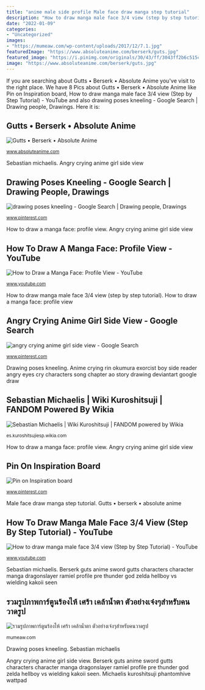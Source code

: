```yaml
---
title: "anime male side profile Male face draw manga step tutorial"
description: "How to draw manga male face 3/4 view (step by step tutorial)"
date: "2022-01-09"
categories:
- "Uncategorized"
images:
- "https://mumeaw.com/wp-content/uploads/2017/12/7.1.jpg"
featuredImage: "https://www.absoluteanime.com/berserk/guts.jpg"
featured_image: "https://i.pinimg.com/originals/30/43/ff/3043ff2b6c515cafb87be2eb654ee5fa.jpg"
image: "https://www.absoluteanime.com/berserk/guts.jpg"
---
```


If you are searching about Gutts • Berserk • Absolute Anime you've visit to the right place. We have 8 Pics about Gutts • Berserk • Absolute Anime like Pin on Inspiration board, How to draw manga male face 3/4 view (Step by Step Tutorial) - YouTube and also drawing poses kneeling - Google Search | Drawing people, Drawings. Here it is:

## Gutts • Berserk • Absolute Anime

![Gutts • Berserk • Absolute Anime](https://www.absoluteanime.com/berserk/guts.jpg "Male face draw manga step tutorial")

<small>www.absoluteanime.com</small>

Sebastian michaelis. Angry crying anime girl side view

## Drawing Poses Kneeling - Google Search | Drawing People, Drawings

![drawing poses kneeling - Google Search | Drawing people, Drawings](https://i.pinimg.com/originals/30/43/ff/3043ff2b6c515cafb87be2eb654ee5fa.jpg "How to draw manga male face 3/4 view (step by step tutorial)")

<small>www.pinterest.com</small>

How to draw a manga face: profile view. Angry crying anime girl side view

## How To Draw A Manga Face: Profile View - YouTube

![How to Draw a Manga Face: Profile View - YouTube](https://i.ytimg.com/vi/_IqjU4xXvqc/maxresdefault.jpg "How to draw a manga face: profile view")

<small>www.youtube.com</small>

How to draw manga male face 3/4 view (step by step tutorial). How to draw a manga face: profile view

## Angry Crying Anime Girl Side View - Google Search

![angry crying anime girl side view - Google Search](https://s-media-cache-ak0.pinimg.com/736x/dd/3f/43/dd3f4350bffb614bd9579caab2ead137.jpg "Berserk guts anime sword gutts characters character manga dragonslayer ramiel profile pre thunder god zelda hellboy vs wielding kakoii seen")

<small>www.pinterest.com</small>

Drawing poses kneeling. Anime crying rin okumura exorcist boy side reader angry eyes cry characters song chapter ao story drawing deviantart google draw

## Sebastian Michaelis | Wiki Kuroshitsuji | FANDOM Powered By Wikia

![Sebastian Michaelis | Wiki Kuroshitsuji | FANDOM powered by Wikia](http://vignette2.wikia.nocookie.net/kuroshitsujiesp/images/6/62/Sebastian_Anime.png/revision/latest?cb=20161209224402&amp;path-prefix=es "Berserk guts anime sword gutts characters character manga dragonslayer ramiel profile pre thunder god zelda hellboy vs wielding kakoii seen")

<small>es.kuroshitsujiesp.wikia.com</small>

How to draw a manga face: profile view. Angry crying anime girl side view

## Pin On Inspiration Board

![Pin on Inspiration board](https://i.pinimg.com/736x/05/54/a0/0554a097fcb8254573a969bd6c24d591--most-beautiful-images-around-the-worlds.jpg "Berserk guts anime sword gutts characters character manga dragonslayer ramiel profile pre thunder god zelda hellboy vs wielding kakoii seen")

<small>www.pinterest.com</small>

Male face draw manga step tutorial. Gutts • berserk • absolute anime

## How To Draw Manga Male Face 3/4 View (Step By Step Tutorial) - YouTube

![How to draw manga male face 3/4 view (Step by Step Tutorial) - YouTube](http://i1.ytimg.com/vi/OPFi2sqClBI/maxresdefault.jpg "Drawing poses kneeling")

<small>www.youtube.com</small>

Sebastian michaelis. Berserk guts anime sword gutts characters character manga dragonslayer ramiel profile pre thunder god zelda hellboy vs wielding kakoii seen

## รวมรูปภาพการ์ตูนร้องไห้ เศร้า เคล้าน้ำตา ตัวอย่างเจ๋งๆสำหรับคนวาดรูป

![รวมรูปภาพการ์ตูนร้องไห้ เศร้า เคล้าน้ำตา ตัวอย่างเจ๋งๆสำหรับคนวาดรูป](https://mumeaw.com/wp-content/uploads/2017/12/7.1.jpg "Profile draw face manga")

<small>mumeaw.com</small>

Drawing poses kneeling. Sebastian michaelis

Angry crying anime girl side view. Berserk guts anime sword gutts characters character manga dragonslayer ramiel profile pre thunder god zelda hellboy vs wielding kakoii seen. Michaelis kuroshitsuji phantomhive wattpad
